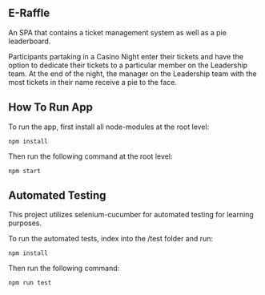## E-Raffle

An SPA that contains a ticket management system as well as a pie leaderboard.

Participants partaking in a Casino Night enter their tickets and have the option to dedicate their tickets to a particular member on the Leadership team.
At the end of the night, the manager on the Leadership team with the most tickets in their name receive a pie to the face.

## How To Run App

To run the app, first install all node-modules at the root level: 

`npm install`

Then run the following command at the root level:

`npm start`

## Automated Testing

This project utilizes selenium-cucumber for automated testing for learning purposes.

To run the automated tests, index into the /test folder and run:

`npm install`

Then run the following command:

`npm run test`

